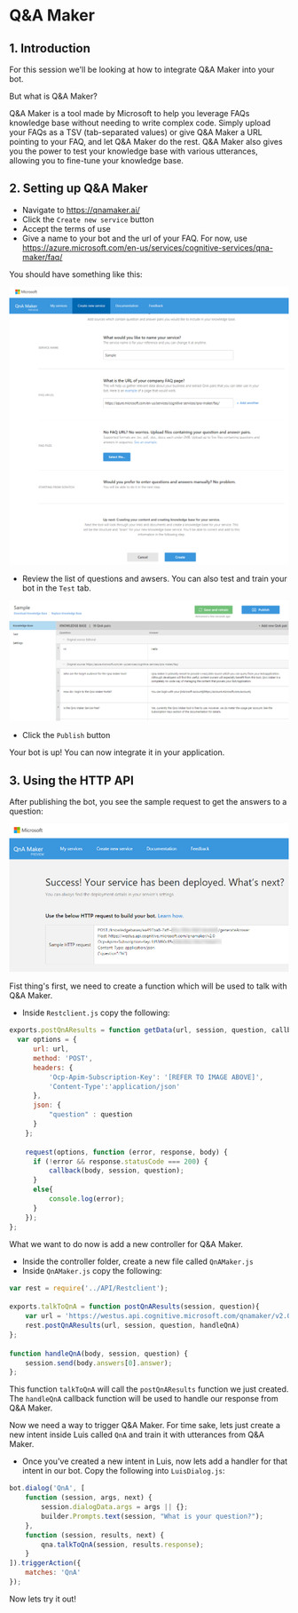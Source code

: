 # Q&A Maker
## 1. Introduction
For this session we'll be looking at how to integrate Q&A Maker into your bot.  

But what is Q&A Maker?

Q&A Maker is a tool made by Microsoft to help you leverage FAQs knowledge base without needing to write complex code. Simply upload your FAQs as a TSV (tab-separated values) or give Q&A Maker a URL pointing to your FAQ, and let Q&A Maker do the rest. Q&A Maker also gives you the power to test your knowledge base with various utterances, allowing you to fine-tune your knowledge base.

## 2. Setting up Q&A Maker
* Navigate to https://qnamaker.ai/
* Click the ```Create new service``` button
* Accept the terms of use
* Give a name to your bot and the url of your FAQ. For now, use https://azure.microsoft.com/en-us/services/cognitive-services/qna-maker/faq/

You should have something like this:

![Create Q&A](Images/creating-a-chat-bot-from-a-faq-with-azure-q-a-maker-CreateService.png)

* Review the list of questions and awsers. You can also test and train your bot in the ```Test``` tab.

![Knowledge Base](Images/creating-a-chat-bot-from-a-faq-with-azure-q-a-maker-KnowledgeBase.png)

* Click the ```Publish``` button

Your bot is up! You can now integrate it in your application.

## 3. Using the HTTP API

After publishing the bot, you see the sample request to get the answers to a question:

![HTTP Request](Images/creating-a-chat-bot-from-a-faq-with-azure-q-a-maker-SampleHttpRequest.png)

Fist thing's first, we need to create a function which will be used to talk with Q&A Maker.

* Inside ```Restclient.js``` copy the following:
```javascript
exports.postQnAResults = function getData(url, session, question, callback){
  var options = {
      url: url,
      method: 'POST',
      headers: {
          'Ocp-Apim-Subscription-Key': '[REFER TO IMAGE ABOVE]',
          'Content-Type':'application/json'
      },
      json: {
          "question" : question
      }
    };

    request(options, function (error, response, body) {
      if (!error && response.statusCode === 200) {
          callback(body, session, question);
      }
      else{
          console.log(error);
      }
    });
};
```

What we want to do now is add a new controller for Q&A Maker. 

* Inside the controller folder, create a new file called ```QnAMaker.js```
* Inside ```QnAMaker.js``` copy the following:
```javascript
var rest = require('../API/Restclient');

exports.talkToQnA = function postQnAResults(session, question){
    var url = 'https://westus.api.cognitive.microsoft.com/qnamaker/v2.0/knowledgebases/[REFER TO IMAGE ABOVE]/generateAnswer';
    rest.postQnAResults(url, session, question, handleQnA)
};

function handleQnA(body, session, question) {
    session.send(body.answers[0].answer);
};
```
This function ```talkToQnA``` will call the ```postQnAResults``` function we just created. The ```handleQnA``` callback function will be used to handle our response from Q&A Maker.

Now we need a way to trigger Q&A Maker. For time sake, lets just create a new intent inside Luis called ```QnA``` and train it with utterances from Q&A Maker.

* Once you've created a new intent in Luis, now lets add a handler for that intent in our bot. Copy the following into ```LuisDialog.js```:
```javascript
bot.dialog('QnA', [
    function (session, args, next) {
        session.dialogData.args = args || {};
        builder.Prompts.text(session, "What is your question?");
    },
    function (session, results, next) {
        qna.talkToQnA(session, results.response);
    }
]).triggerAction({
    matches: 'QnA'
});
```

Now lets try it out!